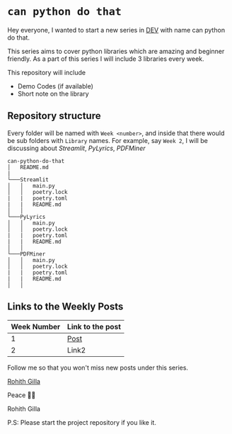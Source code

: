 
# `can python do that`

Hey everyone, I wanted to start a new series in [DEV](https://dev.to/) with name can python do that.

This series aims to cover python libraries which are amazing and beginner friendly. As a part of this series I will include 3 libraries every week.

This repository will include 
- Demo Codes (if available)
- Short note on the library

## Repository structure
Every folder will be named with `Week <number>`, and inside that there would be sub folders with `Library` names.
For example, say `Week 2`, I will be discussing about *Streamlit*, *PyLyrics*, *PDFMiner*

```
can-python-do-that
│   README.md
|
└───Streamlit
│   │   main.py
│   │   poetry.lock
|   |   poetry.toml
|   |   README.md
│   │
└───PyLyrics
│   │   main.py
│   │   poetry.lock
|   |   poetry.toml
|   |   README.md
│   │
└───PDFMiner
│   │   main.py
│   │   poetry.lock
|   |   poetry.toml
|   |   README.md
│   │
```

## Links to the Weekly Posts

| Week Number | Link to the post |
|-------------|------------------|
| 1           | [Post](https://dev.to/gillarohith/wow-can-python-do-that-53ih)            |
| 2           | Link2            |



Follow me so that you won't miss new posts under this series. 

[Rohith Gilla](https://dev.to/gillarohith)


Peace ✌🏻

Rohith Gilla

P.S: Please start the project repository if you like it.